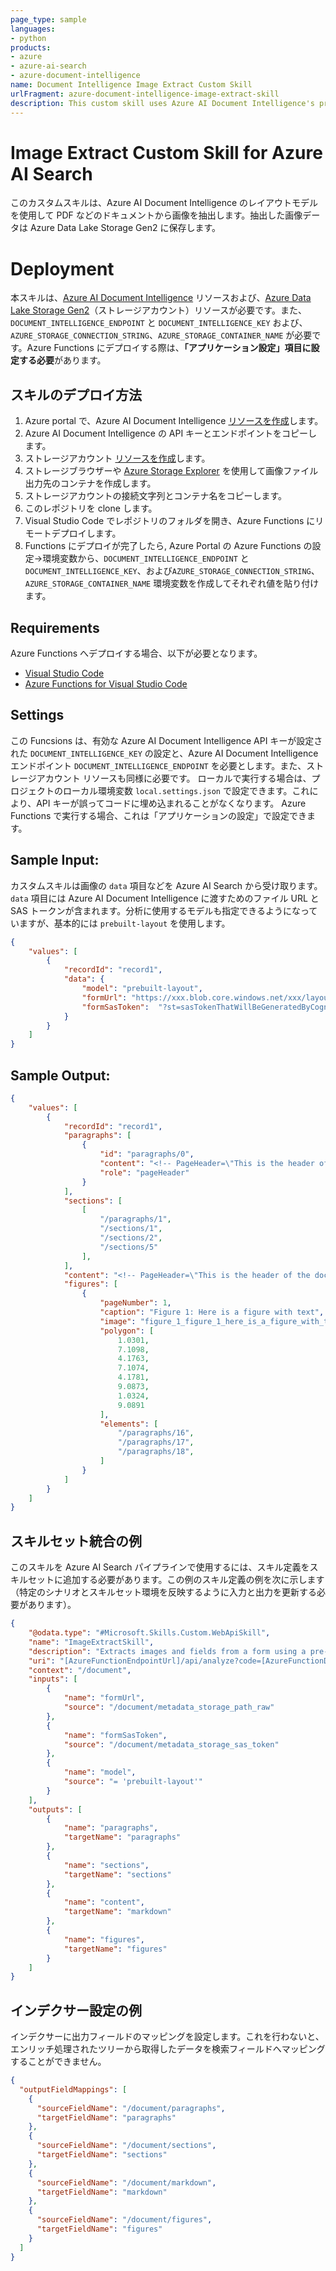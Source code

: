 ```yaml
---
page_type: sample
languages:
- python
products:
- azure
- azure-ai-search
- azure-document-intelligence
name: Document Intelligence Image Extract Custom Skill
urlFragment: azure-document-intelligence-image-extract-skill
description: This custom skill uses Azure AI Document Intelligence's pre-trained layout models to extract images and fields from forms.
---
```

# Image Extract Custom Skill for Azure AI Search
このカスタムスキルは、Azure AI Document Intelligence のレイアウトモデルを使用して PDF などのドキュメントから画像を抽出します。抽出した画像データは Azure Data Lake Storage Gen2 に保存します。

# Deployment

本スキルは、[Azure AI Document Intelligence](https://azure.microsoft.com/products/ai-services/ai-document-intelligence) リソースおよび、[Azure Data Lake Storage Gen2](https://learn.microsoft.com/azure/storage/blobs/data-lake-storage-introduction)（ストレージアカウント）リソースが必要です。また、`DOCUMENT_INTELLIGENCE_ENDPOINT` と `DOCUMENT_INTELLIGENCE_KEY` および、`AZURE_STORAGE_CONNECTION_STRING`、`AZURE_STORAGE_CONTAINER_NAME` が必要です。Azure Functions にデプロイする際は、**「アプリケーション設定」項目に設定する必要**があります。

## スキルのデプロイ方法
1. Azure portal で、Azure AI Document Intelligence [リソースを作成](https://learn.microsoft.com/azure/ai-services/document-intelligence/create-document-intelligence-resource?view=doc-intel-4.0.0)します。
1. Azure AI Document Intelligence の API キーとエンドポイントをコピーします。
1. ストレージアカウント [リソースを作成](https://learn.microsoft.com/azure/storage/blobs/create-data-lake-storage-account)します。
1. ストレージブラウザーや [Azure Storage Explorer](https://azure.microsoft.com/products/storage/storage-explorer) を使用して画像ファイル出力先のコンテナを作成します。
1. ストレージアカウントの接続文字列とコンテナ名をコピーします。
1. このレポジトリを clone します。
1. Visual Studio Code でレポジトリのフォルダを開き、Azure Functions にリモートデプロイします。
1. Functions にデプロイが完了したら, Azure Portal の Azure Functions の設定→環境変数から、`DOCUMENT_INTELLIGENCE_ENDPOINT` と `DOCUMENT_INTELLIGENCE_KEY`、および`AZURE_STORAGE_CONNECTION_STRING`、`AZURE_STORAGE_CONTAINER_NAME` 環境変数を作成してそれぞれ値を貼り付けます。



## Requirements

Azure Functions へデプロイする場合、以下が必要となります。

- [Visual Studio Code](https://azure.microsoft.com/products/visual-studio-code/)
- [Azure Functions for Visual Studio Code](https://learn.microsoft.com/azure/azure-functions/functions-develop-vs-code?tabs=node-v3%2Cpython-v2%2Cisolated-process&pivots=programming-language-python)

## Settings

この Funcsions は、有効な Azure AI Document Intelligence API キーが設定された `DOCUMENT_INTELLIGENCE_KEY` の設定と、Azure AI Document Intelligence エンドポイント `DOCUMENT_INTELLIGENCE_ENDPOINT` を必要とします。また、ストレージアカウント リソースも同様に必要です。
ローカルで実行する場合は、プロジェクトのローカル環境変数 `local.settings.json` で設定できます。これにより、API キーが誤ってコードに埋め込まれることがなくなります。
Azure Functions で実行する場合、これは「アプリケーションの設定」で設定できます。


## Sample Input:

カスタムスキルは画像の `data` 項目などを Azure AI Search から受け取ります。`data` 項目には Azure AI Document Intelligence に渡すためのファイル URL と SAS トークンが含まれます。分析に使用するモデルも指定できるようになっていますが、基本的には `prebuilt-layout` を使用します。

```json
{
    "values": [
        {
            "recordId": "record1",
            "data": { 
                "model": "prebuilt-layout",
                "formUrl": "https://xxx.blob.core.windows.net/xxx/layout-pageobject.pdf",
                "formSasToken":  "?st=sasTokenThatWillBeGeneratedByCognitiveSearch"
            }
        }
    ]
}
```

## Sample Output:

```json
{
    "values": [
        {
            "recordId": "record1",
            "paragraphs": [
                {
                    "id": "paragraphs/0",
                    "content": "<!-- PageHeader=\"This is the header of the document.\" -->",
                    "role": "pageHeader"
                }
            ],
            "sections": [
                [
                    "/paragraphs/1",
                    "/sections/1",
                    "/sections/2",
                    "/sections/5"
                ],
            ],
            "content": "<!-- PageHeader=\"This is the header of the document.\" -->\n\nThis is title\n===\n\n\n# 1\\.",
            "figures": [
                {
                    "pageNumber": 1,
                    "caption": "Figure 1: Here is a figure with text",
                    "image": "figure_1_figure_1_here_is_a_figure_with_text.png",
                    "polygon": [
                        1.0301,
                        7.1098,
                        4.1763,
                        7.1074,
                        4.1781,
                        9.0873,
                        1.0324,
                        9.0891
                    ],
                    "elements": [
                        "/paragraphs/16",
                        "/paragraphs/17",
                        "/paragraphs/18",
                    ]
                }
            ]
        }
    ]
}
```

## スキルセット統合の例

このスキルを Azure AI Search パイプラインで使用するには、スキル定義をスキルセットに追加する必要があります。この例のスキル定義の例を次に示します（特定のシナリオとスキルセット環境を反映するように入力と出力を更新する必要があります）。

```json
{
    "@odata.type": "#Microsoft.Skills.Custom.WebApiSkill",
    "name": "ImageExtractSkill",
    "description": "Extracts images and fields from a form using a pre-trained layout model",
    "uri": "[AzureFunctionEndpointUrl]/api/analyze?code=[AzureFunctionDefaultHostKey]",
    "context": "/document",
    "inputs": [
        {
            "name": "formUrl",
            "source": "/document/metadata_storage_path_raw"
        },
        {
            "name": "formSasToken",
            "source": "/document/metadata_storage_sas_token"
        },
        {
            "name": "model",
            "source": "= 'prebuilt-layout'"
        }
    ],
    "outputs": [
        {
            "name": "paragraphs",
            "targetName": "paragraphs"
        },
        {
            "name": "sections",
            "targetName": "sections"
        },
        {
            "name": "content",
            "targetName": "markdown"
        },
        {
            "name": "figures",
            "targetName": "figures"
        }
    ]
}
```

## インデクサー設定の例
インデクサーに出力フィールドのマッピングを設定します。これを行わないと、エンリッチ処理されたツリーから取得したデータを検索フィールドへマッピングすることができません。

```json
{
  "outputFieldMappings": [
    {
      "sourceFieldName": "/document/paragraphs",
      "targetFieldName": "paragraphs"
    },
    {
      "sourceFieldName": "/document/sections",
      "targetFieldName": "sections"
    },
    {
      "sourceFieldName": "/document/markdown",
      "targetFieldName": "markdown"
    },
    {
      "sourceFieldName": "/document/figures",
      "targetFieldName": "figures"
    }
  ]
}
```